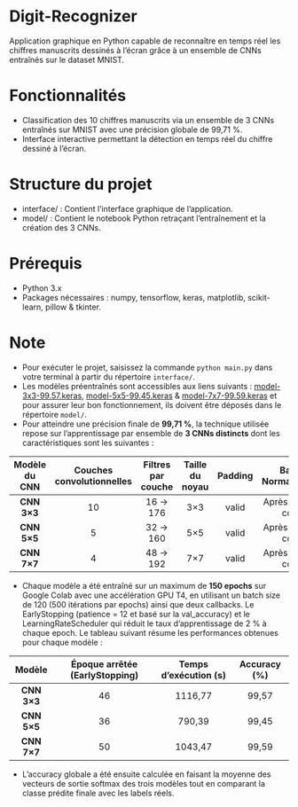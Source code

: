 # Digit-Recognizer
Application graphique en Python capable de reconnaître en temps réel les chiffres manuscrits dessinés à l’écran grâce à un ensemble de CNNs entraînés sur le dataset MNIST.

# Fonctionnalités
- Classification des 10 chiffres manuscrits via un ensemble de 3 CNNs entraînés sur MNIST avec une précision globale de 99,71 %.
- Interface interactive permettant la détection en temps réel du chiffre dessiné à l’écran.

# Structure du projet
- interface/ : Contient l’interface graphique de l’application.  
- model/ : Contient le notebook Python retraçant l’entraînement et la création des 3 CNNs.

# Prérequis
- Python 3.x  
- Packages nécessaires : numpy, tensorflow, keras, matplotlib, scikit-learn, pillow & tkinter.

# Note
- Pour exécuter le projet, saisissez la commande ``python main.py`` dans votre terminal à partir du répertoire ``interface/``.
- Les modèles préentraînés sont accessibles aux liens suivants : [model-3x3-99.57.keras](https://drive.google.com/file/d/1UQpg8H6RsAXj9AUaYk7y_OdiC9DVaD0Z/view?usp=sharing), [model-5x5-99.45.keras](https://drive.google.com/file/d/1vXbWTHgVp7emPNJcgA-oFmfCZEyaYXvF/view?usp=sharing) & [model-7x7-99.59.keras](https://drive.google.com/file/d/19yPCKLUE2a_w2PEe_g-u8lY9NKNe6fV2/view?usp=sharing) et pour assurer leur bon fonctionnement, ils doivent être déposés dans le répertoire ``model/``.
- Pour atteindre une précision finale de **99,71 %**, la technique utilisée repose sur l’apprentissage par ensemble de **3 CNNs distincts** dont les caractéristiques sont les suivantes :

<div align="center">
<table>
  <thead>
    <tr>
      <th align="center">Modèle du CNN</th>
      <th align="center">Couches convolutionnelles</th>
      <th align="center">Filtres par couche</th>
      <th align="center">Taille du noyau</th>
      <th align="center">Padding</th>
      <th align="center">Batch Normalization</th>
      <th align="center">Couche de sortie</th>
    </tr>
  </thead>
  <tbody>
    <tr><td align="center"><strong>CNN 3×3</strong></td><td align="center">10</td><td align="center">16 → 176</td><td align="center">3×3</td><td align="center">valid</td><td align="center">Après chaque conv</td><td align="center">Softmax (10)</td></tr>
    <tr><td align="center"><strong>CNN 5×5</strong></td><td align="center">5</td><td align="center">32 → 160</td><td align="center">5×5</td><td align="center">valid</td><td align="center">Après chaque conv</td><td align="center">Softmax (10)</td></tr>
    <tr><td align="center"><strong>CNN 7×7</strong></td><td align="center">4</td><td align="center">48 → 192</td><td align="center">7×7</td><td align="center">valid</td><td align="center">Après chaque conv</td><td align="center">Softmax (10)</td></tr>
  </tbody>
</table>
</div>

- Chaque modèle a été entraîné sur un maximum de **150 epochs** sur Google Colab avec une accélération GPU T4, en utilisant un batch size de 120 (500 itérations par epochs) ainsi que deux callbacks. Le EarlyStopping (patience = 12 et basé sur la val_accuracy) et le LearningRateScheduler qui réduit le taux d’apprentissage de 2 % à chaque epoch. Le tableau suivant résume les performances obtenues pour chaque modèle :

<div align="center">
<table>
  <thead>
    <tr>
      <th align="center">Modèle</th>
      <th align="center">Époque arrêtée (EarlyStopping)</th>
      <th align="center">Temps d’exécution (s)</th>
      <th align="center">Accuracy (%)</th>
    </tr>
  </thead>
  <tbody>
    <tr><td align="center"><strong>CNN 3×3</strong></td><td align="center">46</td><td align="center">1116,77</td><td align="center">99,57</td></tr>
    <tr><td align="center"><strong>CNN 5×5</strong></td><td align="center">36</td><td align="center">790,39</td><td align="center">99,45</td></tr>
    <tr><td align="center"><strong>CNN 7×7</strong></td><td align="center">50</td><td align="center">1043,47</td><td align="center">99,59</td></tr>
  </tbody>
</table>
</div>

- L’accuracy globale a été ensuite calculée en faisant la moyenne des vecteurs de sortie softmax des trois modèles tout en comparant la classe prédite finale avec les labels réels.
